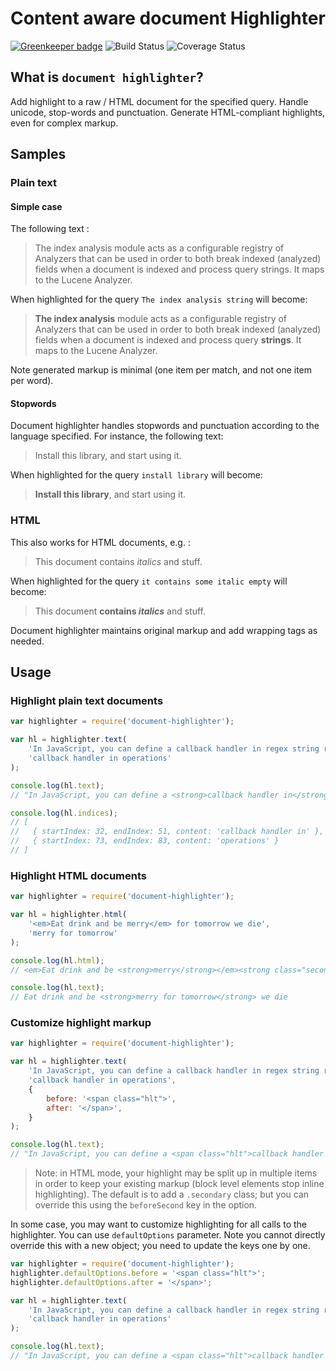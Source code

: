 Content aware document Highlighter
=======================

[![Greenkeeper badge](https://badges.greenkeeper.io/Neamar/document-highlighter.svg)](https://greenkeeper.io/)
![Build Status](https://travis-ci.org/Neamar/document-highlighter.png)
![Coverage Status](https://coveralls.io/repos/Neamar/document-highlighter/badge.png?branch=master)

## What is `document highlighter`?
Add highlight to a raw / HTML document for the specified query. Handle unicode, stop-words and punctuation.
Generate HTML-compliant highlights, even for complex markup.

## Samples
### Plain text
#### Simple case
The following text :

> The index analysis module acts as a configurable registry of Analyzers that can be used in order to both break indexed (analyzed) fields when a document is indexed and process query strings. It maps to the Lucene Analyzer.

When highlighted for the query `The index analysis string` will become:

> **The index analysis** module acts as a configurable registry of Analyzers that can be used in order to both break indexed (analyzed) fields when a document is indexed and process query **strings**. It maps to the Lucene Analyzer.

Note generated markup is minimal (one item per match, and not one item per word).

#### Stopwords
Document highlighter handles stopwords and punctuation according to the language specified. For instance, the following text:

> Install this library, and start using it.

When highlighted for the query `install library` will become:

> **Install this library**, and start using it.

### HTML
This also works for HTML documents, e.g. :

> This document contains _italics_ and stuff.

When highlighted for the query `it contains some italic empty` will become:
> This document **contains _italics_** and stuff.

Document highlighter maintains original markup and add wrapping tags as needed.

## Usage
### Highlight plain text documents
```javascript
var highlighter = require('document-highlighter');

var hl = highlighter.text(
    'In JavaScript, you can define a callback handler in regex string replace operations',
    'callback handler in operations'
);

console.log(hl.text);
// "In JavaScript, you can define a <strong>callback handler in</strong> regex string replace <strong>operations</strong>"

console.log(hl.indices);
// [
//   { startIndex: 32, endIndex: 51, content: 'callback handler in' },
//   { startIndex: 73, endIndex: 83, content: 'operations' }
// ]
```

### Highlight HTML documents
```javascript
var highlighter = require('document-highlighter');

var hl = highlighter.html(
    '<em>Eat drink and be merry</em> for tomorrow we die',
    'merry for tomorrow'
);

console.log(hl.html);
// <em>Eat drink and be <strong>merry</strong></em><strong class="secondary"> for tomorrow</strong> we die

console.log(hl.text);
// Eat drink and be <strong>merry for tomorrow</strong> we die
```

### Customize highlight markup
```javascript
var highlighter = require('document-highlighter');

var hl = highlighter.text(
    'In JavaScript, you can define a callback handler in regex string replace operations',
    'callback handler in operations',
    {
        before: '<span class="hlt">',
        after: '</span>',
    }
);

console.log(hl.text);
// "In JavaScript, you can define a <span class="hlt">callback handler in</span> regex string replace <span class="hlt">operations</span>"
```

> Note: in HTML mode, your highlight may be split up in multiple items in order to keep your existing markup (block level elements stop inline highlighting). The default is to add a `.secondary` class; but you can override this using the `beforeSecond` key in the option.

In some case, you may want to customize highlighting for all calls to the highlighter. You can use `defaultOptions` parameter. Note you cannot directly override this with a new object; you need to update the keys one by one.

```javascript
var highlighter = require('document-highlighter');
highlighter.defaultOptions.before = '<span class="hlt">';
highlighter.defaultOptions.after = '</span>';

var hl = highlighter.text(
    'In JavaScript, you can define a callback handler in regex string replace operations',
    'callback handler in operations'
);

console.log(hl.text);
// "In JavaScript, you can define a <span class="hlt">callback handler in</span> regex string replace <span class="hlt">operations</span>"
```
